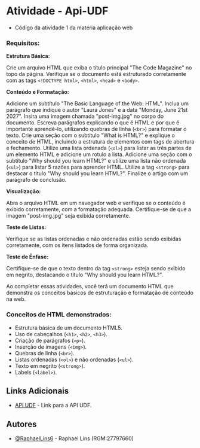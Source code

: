 # Atividade - Api-UDF

- Código da atividade 1 da matéria aplicação web

### Requisitos:

**Estrutura Básica:**

Crie um arquivo HTML que exiba o título principal "The Code Magazine" no topo da página.
Verifique se o documento está estruturado corretamente com as tags `<!DOCTYPE html>`, `<html>`, `<head>` e `<body>`.

**Conteúdo e Formatação:**

Adicione um subtítulo "The Basic Language of the Web: HTML".
Inclua um parágrafo que indique o autor "Laura Jones" e a data "Monday, June 21st 2027".
Insira uma imagem chamada "post-img.jpg" no corpo do documento.
Escreva parágrafos explicando o que é HTML e por que é importante aprendê-lo, utilizando quebras de linha (`<br>`) para formatar o texto.
Crie uma seção com o subtítulo "What is HTML?" e explique o conceito de HTML, incluindo a estrutura de elementos com tags de abertura e fechamento.
Utilize uma lista ordenada (`<ol>`) para listar as três partes de um elemento HTML e adicione um rotulo a lista.
Adicione uma seção com o subtítulo "Why should you learn HTML?" e utilize uma lista não ordenada (`<ul>`) para listar 5 razões para aprender HTML.
Utilize a tag `<strong>` para destacar o título "Why should you learn HTML?".
Finalize o artigo com um parágrafo de conclusão.

**Visualização:**

Abra o arquivo HTML em um navegador web e verifique se o conteúdo é exibido corretamente, com a formatação adequada.
Certifique-se de que a imagem "post-img.jpg" seja exibida corretamente.

**Teste de Listas:**

Verifique se as listas ordenadas e não ordenadas estão sendo exibidas corretamente, com os itens listados de forma organizada.

**Teste de Ênfase:**

Certifique-se de que o texto dentro da tag `<strong>` esteja sendo exibido em negrito, destacando o título "Why should you learn HTML?".

Ao completar essas atividades, você terá um documento HTML que demonstra os conceitos básicos de estruturação e formatação de conteúdo na web.

### Conceitos de HTML demonstrados:

* Estrutura básica de um documento HTML5.
* Uso de cabeçalhos (`<h1>`, `<h2>`, `<h3>`).
* Criação de parágrafos (`<p>`).
* Inserção de imagens (`<img>`).
* Quebras de linha (`<br>`).
* Listas ordenadas (`<ol>`) e não ordenadas (`<ul>`).
* Texto em negrito (`<strong>`).
* Labels (`<label>`).

## Links Adicionais

* [API UDF](https://raphaellins6.github.io/api-udf/) - Link para a API UDF.

## Autores

- [@RaphaelLins6](https://www.github.com/RaphaelLins6) - Raphael Lins (RGM:27797660)
